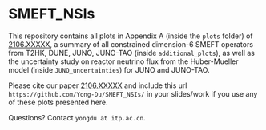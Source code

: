 

# SMEFT_NSIs

This repository contains all plots in Appendix A (inside the `plots` folder) of [2106.XXXXX](https://arxiv.org/abs/2106.XXXXX), a summary of all constrained dimension-6 SMEFT operators from T2HK, DUNE, JUNO, JUNO-TAO (inside `additional_plots`), as well as the uncertainty study on reactor neutrino flux from the Huber-Mueller model (inside `JUNO_uncertainties`) for JUNO and JUNO-TAO.


Please cite our paper [2106.XXXXX](https://arxiv.org/abs/2106.XXXXX) and include this url `https://github.com/Yong-Du/SMEFT_NSIs/` in your slides/work if you use any of these plots presented here.

Questions? Contact `yongdu at itp.ac.cn`.

